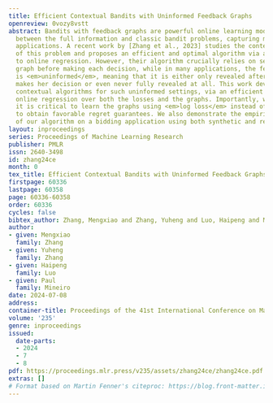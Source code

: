 ```yaml
---
title: Efficient Contextual Bandits with Uninformed Feedback Graphs
openreview: 0vozy8vstt
abstract: Bandits with feedback graphs are powerful online learning models that interpolate
  between the full information and classic bandit problems, capturing many real-life
  applications. A recent work by [Zhang et al., 2023] studies the contextual version
  of this problem and proposes an efficient and optimal algorithm via a reduction
  to online regression. However, their algorithm crucially relies on seeing the feedback
  graph before making each decision, while in many applications, the feedback graph
  is <em>uninformed</em>, meaning that it is either only revealed after the learner
  makes her decision or even never fully revealed at all. This work develops the first
  contextual algorithms for such uninformed settings, via an efficient reduction to
  online regression over both the losses and the graphs. Importantly, we show that
  it is critical to learn the graphs using <em>log loss</em> instead of squared loss
  to obtain favorable regret guarantees. We also demonstrate the empirical effectiveness
  of our algorithm on a bidding application using both synthetic and real-world data.
layout: inproceedings
series: Proceedings of Machine Learning Research
publisher: PMLR
issn: 2640-3498
id: zhang24ce
month: 0
tex_title: Efficient Contextual Bandits with Uninformed Feedback Graphs
firstpage: 60336
lastpage: 60358
page: 60336-60358
order: 60336
cycles: false
bibtex_author: Zhang, Mengxiao and Zhang, Yuheng and Luo, Haipeng and Mineiro, Paul
author:
- given: Mengxiao
  family: Zhang
- given: Yuheng
  family: Zhang
- given: Haipeng
  family: Luo
- given: Paul
  family: Mineiro
date: 2024-07-08
address:
container-title: Proceedings of the 41st International Conference on Machine Learning
volume: '235'
genre: inproceedings
issued:
  date-parts:
  - 2024
  - 7
  - 8
pdf: https://proceedings.mlr.press/v235/assets/zhang24ce/zhang24ce.pdf
extras: []
# Format based on Martin Fenner's citeproc: https://blog.front-matter.io/posts/citeproc-yaml-for-bibliographies/
---
```

